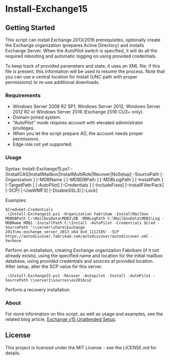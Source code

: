 # Install-Exchange15

## Getting Started

This script can install Exchange 2013/2016 prerequisites, optionally create the Exchange
organization (prepares Active Directory) and installs Exchange Server. When the AutoPilot switch is
specified, it will do all the required rebooting and automatic logging on using provided credentials.

To keep track of provided parameters and state, it uses an XML file; if this file is
present, this information will be used to resume the process. Note that you can use a central
location for Install (UNC path with proper permissions) to re-use additional downloads.

### Requirements

* Windows Server 2008 R2 SP1, Windows Server 2012, Windows Server 2012 R2 or Windows Server 2016 (Exchange 2016 CU3+ only).
* Domain-joined system.
* "AutoPilot" mode requires account with elevated administrator privileges.
* When you let the script prepare AD, the account needs proper permissions.
* Edge role not yet supported.

### Usage

Syntax:
Install-Exchange15.ps1 -[InstallCAS|InstallMailbox|InstallMultiRole|Recover|NoSetup] -SourcePath  [-Organization ] [-MDBName ] [-MDBDBPath ] [-MDBLogPath ] [-InstallPath ] [-TargetPath ] [-AutoPilot] [-Credentials ] [-IncludeFixes] [-InstallFilterPack] [-SCP] [-UseWMF3] [-DisableSSL3] [-Lock]

Examples:

```
$Cred=Get-Credentials
.\Install-Exchange15.ps1 -Organization Fabrikam -InstallMailbox -MDBDBPath C:\MailboxData\MDB1\DB -MDBLogPath C:\MailboxData\MDB1\Log -MDBName MDB1 -InstallPath C:\Install -AutoPilot -Credentials $Cred -SourcePath '\\server\share\Exchange 2013\mu_exchange_server_2013_x64_dvd_1112105' -SCP https://autodiscover.fabrikam.com/autodiscover/autodiscover.xml -Verbose
```
Perform an installation, creating Exchange organization Fabrikam (if it not already exists), using the specified name and location for the initial mailbox database, using provided credentials and
sources at provided location. After setup, alter the SCP value for this server.

```
.\Install-Exchange15.ps1 -Recover -Autopilot -Install -AutoPilot -SourcePath \\server1\sources\ex2016cu2
```
Perform a recovery installation.

### About

For more information on this script, as well as usage and examples, see
the related blog article, [Exchange v15 Unattended Setup](https://eightwone.com/2013/02/18/exchange-2013-unattended-installation-script/).

## License

This project is licensed under the MIT License - see the LICENSE.md for details.

 